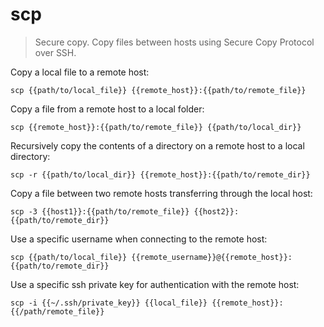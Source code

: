scp
===

> Secure copy.
> Copy files between hosts using Secure Copy Protocol over SSH.

Copy a local file to a remote host:

    scp {{path/to/local_file}} {{remote_host}}:{{path/to/remote_file}}

Copy a file from a remote host to a local folder:

    scp {{remote_host}}:{{path/to/remote_file}} {{path/to/local_dir}}

Recursively copy the contents of a directory on a remote host to a local directory:

    scp -r {{path/to/local_dir}} {{remote_host}}:{{path/to/remote_dir}}

Copy a file between two remote hosts transferring through the local host:

    scp -3 {{host1}}:{{path/to/remote_file}} {{host2}}:{{path/to/remote_dir}}

Use a specific username when connecting to the remote host:

    scp {{path/to/local_file}} {{remote_username}}@{{remote_host}}:{{path/to/remote_dir}}

Use a specific ssh private key for authentication with the remote host:

    scp -i {{~/.ssh/private_key}} {{local_file}} {{remote_host}}:{{/path/remote_file}}
